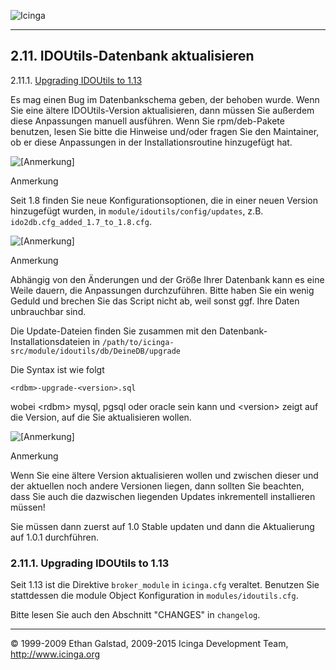  ![Icinga](../images/logofullsize.png "Icinga") 

* * * * *

2.11. IDOUtils-Datenbank aktualisieren
--------------------------------------

2.11.1. [Upgrading IDOUtils to
1.13](upgrading_idoutils.md#upgrade1.13)

Es mag einen Bug im Datenbankschema geben, der behoben wurde. Wenn Sie
eine ältere IDOUtils-Version aktualisieren, dann müssen Sie außerdem
diese Anpassungen manuell ausführen. Wenn Sie rpm/deb-Pakete benutzen,
lesen Sie bitte die Hinweise und/oder fragen Sie den Maintainer, ob er
diese Anpassungen in der Installationsroutine hinzugefügt hat.

![[Anmerkung]](../images/note.png)

Anmerkung

Seit 1.8 finden Sie neue Konfigurationsoptionen, die in einer neuen
Version hinzugefügt wurden, in
`module/idoutils/config/updates`, z.B.
`ido2db.cfg_added_1.7_to_1.8.cfg`.

![[Anmerkung]](../images/note.png)

Anmerkung

Abhängig von den Änderungen und der Größe Ihrer Datenbank kann es eine
Weile dauern, die Anpassungen durchzuführen. Bitte haben Sie ein wenig
Geduld und brechen Sie das Script nicht ab, weil sonst ggf. Ihre Daten
unbrauchbar sind.

Die Update-Dateien finden Sie zusammen mit den
Datenbank-Installationsdateien in
`/path/to/icinga-src/module/idoutils/db/DeineDB/upgrade`

Die Syntax ist wie folgt

`<rdbm>-upgrade-<version>.sql`

wobei \<rdbm\> mysql, pgsql oder oracle sein kann und \<version\> zeigt
auf die Version, auf die Sie aktualisieren wollen.

![[Anmerkung]](../images/note.png)

Anmerkung

Wenn Sie eine ältere Version aktualisieren wollen und zwischen dieser
und der aktuellen noch andere Versionen liegen, dann sollten Sie
beachten, dass Sie auch die dazwischen liegenden Updates inkrementell
installieren müssen!

Sie müssen dann zuerst auf 1.0 Stable updaten und dann die Aktualierung
auf 1.0.1 durchführen.










### 2.11.1. Upgrading IDOUtils to 1.13

Seit 1.13 ist die Direktive `broker_module` in
`icinga.cfg` veraltet. Benutzen Sie stattdessen die module
Object Konfiguration in `modules/idoutils.cfg`.

Bitte lesen Sie auch den Abschnitt "CHANGES" in `changelog`.

* * * * *


© 1999-2009 Ethan Galstad, 2009-2015 Icinga Development Team,
http://www.icinga.org
